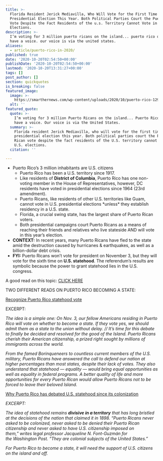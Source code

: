 ```yaml
---
title: >-
  Florida Resident Jerick Mediavilla, Who Will Vote for the First Time in a
  Presidential Election This Year. Both Political Parties Court the Puerto Rican
  Vote Despite the Fact Residents of the u.s. Territory Cannot Vote in u.s.
  Elections.
description: >-
  I’m voting for 3 million puerto ricans on the island... puerto rico doesn’t
  have a voice. our voice is via the united states.
aliases:
  - article/puerto-rico-in-2020/
published: true
date: '2020-10-20T02:54:50+00:00'
publishDate: '2020-10-20T02:54:50+00:00'
lastmod: '2020-10-20T13:31:27+00:00'
tags: []
post_author: []
section: quickquotes
is_breaking: false
featured_image:
  image: >-
    https://smarthernews.com/wp-content/uploads/2020/10/puerto-rico-1292634_640.jpg
  alt: ''
featured_quote:
  quote: >-
    I’m voting for 3 million Puerto Ricans on the island... Puerto Rico doesn’t
    have a voice. Our voice is via the United States.
  summary: >-
    Florida resident Jerick Mediavilla, who will vote for the first time in a
    presidential election this year. Both political parties court the Puerto
    Rican vote despite the fact residents of the U.S. territory cannot vote in
    U.S. elections.
  citation: ''

---
```

*   Puerto Rico’s 3 million inhabitants are U.S. citizens
    *   Puerto Rico has been a U.S. territory since 1917.
    *   Like residents of **District of Columbia**, Puerto Rico has one non-voting member in the House of Representatives, however, DC residents have voted in presidential elections since 1964 (23rd amendment).
    *   Puerto Ricans, like residents of other U.S. territories like Guam, cannot vote in U.S. presidential elections \*unless\* they establish residency in a U.S. state.
    *   Florida, a crucial swing state, has the largest share of Puerto Rican voters.
    *   Both presidential campaigns court Puerto Ricans as a means of reaching their friends and relatives who live stateside AND will vote in this year’s election.
*   **CONTEXT:** In recent years, many Puerto Ricans have fled to the state amid the destruction caused by hurricanes & earthquakes, as well as a billion-dollar debt crisis.
*   **FYI:** Puerto Ricans won’t vote for president on November 3, but they will vote for the sixth time on **U.S. statehood**. The referendum’s results are symbolic because the power to grant statehood lies in the U.S. congress.

A good read on this topic: [CLICK HERE](https://www.csmonitor.com/USA/Politics/2020/1019/Why-US-campaigns-are-courting-Puerto-Ricans-who-can-t-vote)

TWO DIFFERENT READS ON PUERTO RICO BECOMING A STATE:

[Recognize Puerto Rico statehood vote](https://www.orlandosentinel.com/opinion/guest-commentary/os-op-darren-soto-jose-serrano-puerto-rico-statehood-20201018-ivks73sjdzadtdme32zekoiv74-story.html)

EXCERPT:

_The idea is a simple one: On Nov. 3, our fellow Americans residing in Puerto Rico will vote on whether to become a state. If they vote yes, we should admit them as a state to the union without delay. // It’s time for this debate to finally be decided and resolved for the good of the Island. Puerto Ricans cherish their American citizenship, a prized right sought by millions of immigrants across the world._

_From the famed Borinqueneers to countless current members of the U.S. military, Puerto Ricans have answered the call to defend our nation at higher percentages than most states, despite their lack of votes. They also understand that statehood — equality — would bring equal opportunities as well as equality in federal programs. A better quality of life and more opportunities for every Puerto Rican would allow Puerto Ricans not to be forced to leave their beloved Island._

[Why Puerto Rico has debated U.S. statehood since its colonization](https://www.nationalgeographic.com/history/reference/united-states-history/puerto-rico-debated-statehood-since-colonization/)

_EXCERPT:_

_The idea of statehood remains **divisive in a territory** that has long bristled at the decisions of the nation that claimed it in 1898. “Puerto Ricans never asked to be colonized, never asked to be denied their Puerto Rican citizenship and never asked to have U.S. citizenship imposed on them,” writes legal professor Jacqueline N. Font-Guzmán for the Washington Post. “They are colonial subjects of the United States.”_

_For Puerto Rico to become a state, it will need the support of U.S. citizens on the island and off._
